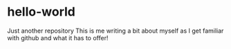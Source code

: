 # hello-world
Just another repository
This is me writing a bit about myself as I get familiar with github and what it has to offer!
